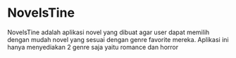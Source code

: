 # NovelsTine
NovelsTine adalah aplikasi novel yang dibuat agar user dapat memilih dengan mudah novel yang sesuai dengan genre favorite mereka. Aplikasi ini hanya menyediakan 2 genre saja yaitu romance dan horror
